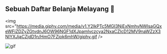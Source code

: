 ## Sebuah Daftar Belanja Melayang 👋

<img src="https://media.giphy.com/media/v1.Y2lkPTc5MGI3NjExNmhyNWlsaGQxeWFiZDZyZGtvdnJ6OW96NGF1dXJpamlvczcya2NxaCZlcD12MV9naWZzX3NlYXJjaCZjdD1n/HmO7FZjok6mhW/giphy.gif />
<!--
**Fadhill21/Fadhill21** is a ✨ _special_ ✨ repository because its `README.md` (this file) appears on your GitHub profile.

Here are some ideas to get you started:

- 🔭 I’m currently working on ...
- 🌱 I’m currently learning ...
- 👯 I’m looking to collaborate on ...
- 🤔 I’m looking for help with ...
- 💬 Ask me about ...
- 📫 How to reach me: ...
- 😄 Pronouns: ...
- ⚡ Fun fact: ...
-->

![gif](https://media.giphy.com/media/v1.Y2lkPTc5MGI3NjExcmh6YzdmMnZidmtlOGtueXR5aWZmYzB6dzZ2bzJrajJiY3Y1OTVjeSZlcD12MV9naWZzX3NlYXJjaCZjdD1n/mXggOh7xql7MI/giphy.gif)

